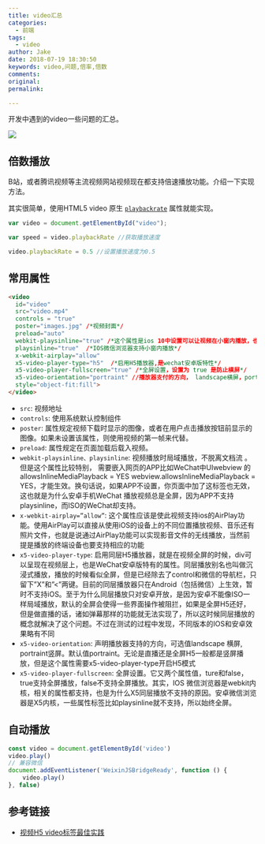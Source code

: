 ```yaml
---
title: video汇总
categories:
  - 前端
tags:
  - video
author: Jake
date: 2018-07-19 18:30:50
keywords: video,问题,倍率,倍数
comments:
original:
permalink:

---
```


开发中遇到的video一些问题的汇总。

![](/images/video汇总/hmtl5video-thumb-1200x565.jpg)

<!--more-->

## 倍数播放

B站，或者腾讯视频等主流视频网站视频现在都支持倍速播放功能。介绍一下实现方法。

其实很简单，使用HTML5 video 原生 [`playbackrate`](http://www.w3school.com.cn/tags/av_prop_playbackrate.asp) 属性就能实现。

```js
var video = document.getElementById("video");

var speed = video.playbackRate //获取播放速度

video.playbackRate = 0.5 //设置播放速度为0.5
```

## 常用属性

```html
<video
  id="video"
  src="video.mp4"
  controls = "true"
  poster="images.jpg" /*视频封面*/
  preload="auto"
  webkit-playsinline="true" /*这个属性是ios 10中设置可以让视频在小窗内播放，也就是不是全屏播放*/
  playsinline="true"  /*IOS微信浏览器支持小窗内播放*/
  x-webkit-airplay="allow"
  x5-video-player-type="h5"  /*启用H5播放器,是wechat安卓版特性*/
  x5-video-player-fullscreen="true" /*全屏设置，设置为 true 是防止横屏*/
  x5-video-orientation="portraint" //播放器支付的方向， landscape横屏，portraint竖屏，默认值为竖屏
  style="object-fit:fill">
</video>
```

* `src`: 视频地址
* `controls`: 使用系统默认控制组件
* `poster`: 属性规定视频下载时显示的图像，或者在用户点击播放按钮前显示的图像。如果未设置该属性，则使用视频的第一帧来代替。
* `preload`: 属性规定在页面加载后载入视频。
* `webkit-playsinline、playsinline`: 视频播放时局域播放，不脱离文档流 。但是这个属性比较特别， 需要嵌入网页的APP比如WeChat中UIwebview 的allowsInlineMediaPlayback = YES webview.allowsInlineMediaPlayback = YES，才能生效。换句话说，如果APP不设置，你页面中加了这标签也无效，这也就是为什么安卓手机WeChat 播放视频总是全屏，因为APP不支持playsinline，而ISO的WeChat却支持。
* `x-webkit-airplay=”allow”`: 这个属性应该是使此视频支持ios的AirPlay功能。使用AirPlay可以直接从使用iOS的设备上的不同位置播放视频、音乐还有照片文件，也就是说通过AirPlay功能可以实现影音文件的无线播放，当然前提是播放的终端设备也要支持相应的功能
* `x5-video-player-type`: 启用同层H5播放器，就是在视频全屏的时候，div可以呈现在视频层上，也是WeChat安卓版特有的属性。同层播放别名也叫做沉浸式播放，播放的时候看似全屏，但是已经除去了control和微信的导航栏，只留下”X”和”<”两键。目前的同层播放器只在Android（包括微信）上生效，暂时不支持iOS。至于为什么同层播放只对安卓开放，是因为安卓不能像ISO一样局域播放，默认的全屏会使得一些界面操作被阻拦，如果是全屏H5还好，但是做直播的话，诸如弹幕那样的功能就无法实现了，所以这时候同层播放的概念就解决了这个问题。不过在测试的过程中发现，不同版本的IOS和安卓效果略有不同
* `x5-video-orientation`: 声明播放器支持的方向，可选值landscape 横屏, portraint竖屏。默认值portraint。无论是直播还是全屏H5一般都是竖屏播放，但是这个属性需要x5-video-player-type开启H5模式
* `x5­-video­-player­-fullscreen`: 全屏设置。它又两个属性值，ture和false，true支持全屏播放，false不支持全屏播放。其实，IOS 微信浏览器是webkit内核，相关的属性都支持，也是为什么X5同层播放不支持的原因。安卓微信浏览器是X5内核，一些属性标签比如playsinline就不支持，所以始终全屏。

## 自动播放

```js
const video = document.getElementById('video')
video.play()
// 兼容微信
document.addEventListener('WeixinJSBridgeReady', function () {
    video.play()
}, false)
```

## 参考链接

* [视频H5 video标签最佳实践](https://segmentfault.com/a/1190000009395289)
